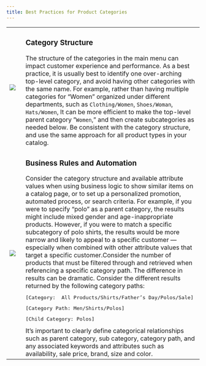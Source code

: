 ```yaml
---
title: Best Practices for Product Categories
---
```


<table>
      <tbody>
         <tr>
            <td width="10%">
               <img src="{% link images/images/assets/checkbox.png %}" class="checkbox" />
            </td>
            <td><h3 class="tableBodyBold">Category Structure</h3>The structure of the categories in the main menu can impact customer experience and performance. As a best practice, it is usually best to identify one over-arching top-level category, and avoid having other categories with the same name. For example, rather than having multiple categories for “Women” organized under different departments, such as <code>Clothing/Women</code>, <code>Shoes/Woman</code>, <code>Hats/Women</code>, It can be more efficient to make the top-level parent category ”<code>Women</code>,”  and then create subcategories as needed below. Be consistent with the category structure, and use the same approach for  all product types in your catalog.</td>
         </tr>
         <tr>
            <td width="10%">
               <img src="{% link images/images/assets/checkbox.png %}" class="checkbox" />
            </td>
            <td><h3 class="tableBodyBold">Business Rules and Automation</h3>Consider the category structure and available attribute values when using business logic to show similar items on a catalog page, or to set up a personalized promotion, automated process,  or search criteria. For example, if you were to specify  “polo” as a parent category, the results might include  mixed gender and age-inappropriate products. However, if you were to match a specific subcategory of polo shirts, the results would be more narrow and likely to appeal to a specific customer — especially when combined with other attribute values that target a specific customer.Consider the number of products that must be filtered through and retrieved when referencing a specific category path. The difference in results can be dramatic. Consider the different results returned by the following category paths:<pre>[Category:  All Products/Shirts/Father’s Day/Polos/Sale] </pre><pre>[Category Path: Men/Shirts/Polos]</pre><pre>[Child Category: Polos]</pre>It’s important to clearly define categorical relationships such as parent category, sub category, category path, and any associated keywords and attributes such as availability, sale price, brand, size and color.<br /></td>
         </tr>
      </tbody>
   </table>
